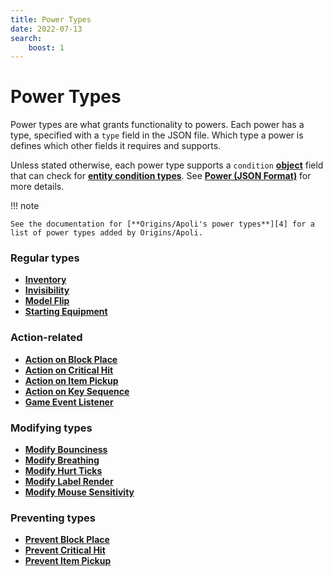 ```yaml
---
title: Power Types
date: 2022-07-13
search:
    boost: 1
---
```


#   Power Types

Power types are what grants functionality to powers. Each power has a type, specified with a `type` field in the JSON file. Which type a power is defines which other fields it requires and supports.

Unless stated otherwise, each power type supports a `condition` [**object**][1] field that can check for [**entity condition types**][2]. See [**Power (JSON Format)**][3] for more details.

!!! note

    See the documentation for [**Origins/Apoli's power types**][4] for a list of power types added by Origins/Apoli.


### Regular types

* [**Inventory**](power_types/inventory.md)
* [**Invisibility**](power_types/invisibility.md)
* [**Model Flip**](power_types/model_flip.md)
* [**Starting Equipment**](power_types/starting_equipment.md)


### Action-related

* [**Action on Block Place**](power_types/action_on_block_place.md)
* [**Action on Critical Hit**](power_types/action_on_critical_hit.md)
* [**Action on Item Pickup**](power_types/action_on_item_pickup.md)
* [**Action on Key Sequence**](power_types/action_on_key_sequence.md)
* [**Game Event Listener**](power_types/game_event_listener.md)


### Modifying types

* [**Modify Bounciness**](power_types/modify_bounciness.md)
* [**Modify Breathing**](power_types/modify_breathing.md)
* [**Modify Hurt Ticks**](power_types/modify_hurt_ticks.md)
* [**Modify Label Render**](power_types/modify_label_render.md)
* [**Modify Mouse Sensitivity**](power_types/modify_mouse_sensitivity.md)


### Preventing types

* [**Prevent Block Place**](power_types/prevent_block_place.md)
* [**Prevent Critical Hit**](power_types/prevent_critical_hit.md)
* [**Prevent Item Pickup**](power_types/prevent_item_pickup.md)



[1]: https://origins.readthedocs.io/en/latest/types/data_types/object
[2]: entity_condition_types.md
[3]: https://origins.readthedocs.io/en/latest/json/power
[4]: https://origins.readthedocs.io/en/latest/types/power_types
